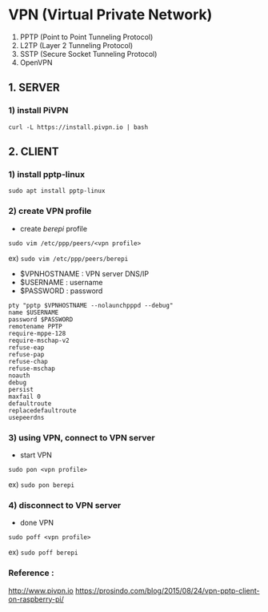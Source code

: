# VPN (Virtual Private Network)

  1) PPTP (Point to Point Tunneling Protocol)
  2) L2TP (Layer 2 Tunneling Protocol)
  3) SSTP (Secure Socket Tunneling Protocol)
  4) OpenVPN


## 1. SERVER

### 1) install PiVPN

  ```curl -L https://install.pivpn.io | bash```

## 2. CLIENT

### 1) install pptp-linux

  ```sudo apt install pptp-linux```

### 2) create VPN profile

  - create _berepi_ profile

  ```sudo vim /etc/ppp/peers/<vpn profile>```
  
  ex) ```sudo vim /etc/ppp/peers/berepi```
  
  - $VPNHOSTNAME : VPN server DNS/IP
  - $USERNAME : username
  - $PASSWORD : password

  ```
  pty "pptp $VPNHOSTNAME --nolaunchpppd --debug"
  name $USERNAME
  password $PASSWORD
  remotename PPTP
  require-mppe-128
  require-mschap-v2
  refuse-eap
  refuse-pap
  refuse-chap
  refuse-mschap
  noauth
  debug
  persist
  maxfail 0
  defaultroute
  replacedefaultroute
  usepeerdns
  ``` 

### 3) using VPN, connect to VPN server

  - start VPN
  
  ```sudo pon <vpn profile>```
  
  ex) ```sudo pon berepi```

### 4) disconnect to VPN server

  - done VPN
  
  ```sudo poff <vpn profile>```
  
  ex) ```sudo poff berepi```

### Reference :

http://www.pivpn.io
https://prosindo.com/blog/2015/08/24/vpn-pptp-client-on-raspberry-pi/
